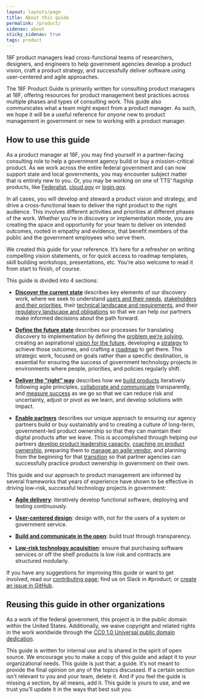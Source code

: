 ```yaml
---
layout: layouts/page
title: About this guide
permalink: /product/
sidenav: about
sticky_sidenav: true
tags: product
---
```


18F product managers lead cross-functional teams of researchers, designers, and engineers to help government agencies develop a product vision, craft a product strategy, and successfully deliver software using user-centered and agile approaches.

The 18F Product Guide is primarily written for consulting product managers at 18F, offering resources for product management best practices across multiple phases and types of consulting work. This guide also communicates what a team might expect from a product manager. As such, we hope it will be a useful reference for <em>anyone</em> new to product management in government or new to working with a product manager.

## How to use this guide

As a product manager at 18F, you may find yourself in a partner-facing consulting role to help a government agency build or buy a mission-critical product. As we work across the entire federal government and can now support state and local governments, you may encounter subject matter that is entirely new to you. Or, you may be working on one of TTS’ flagship products, like [Federalist](https://federalist.18f.gov/), [cloud.gov](https://cloud.gov/) or [login.gov](https://login.gov/).

In all cases, you will develop and steward a product vision and strategy, and drive a cross-functional team to deliver the right product to the right audience. This involves different activities and priorities at different phases of the work. Whether you're in discovery or implementation mode, you are creating the space and opportunity for your team to deliver on intended outcomes, rooted in empathy and evidence, that benefit members of the public and the government employees who serve them.

We created this guide for your reference. It’s here for a refresher on writing compelling vision statements, or for quick access to roadmap templates, skill building workshops, presentations, etc. You’re also welcome to read it from start to finish, of course.

This guide is divided into 4 sections:

- [**Discover the current state**]({{site.baseurl}}/discover) describes key elements of our discovery work, where we seek to understand [users and their needs]({{site.baseurl}}/discover/users), [stakeholders and their priorities]({{site.baseurl}}/discover/stakeholders), their [technical landscape and requirements]({{site.baseurl}}/discover/technical), and their [regulatory landscape and obligations]({{site.baseurl}}/discover/compliance) so that we can help our partners make informed decisions about the path forward.

- [**Define the future state**]({{site.baseurl}}/define) describes our processes for translating discovery to implementation by defining the [problem we’re solving]({{site.baseurl}}/define/problem), creating an aspirational [vision for the future]({{site.baseurl}}/define/vision), developing a [strategy]({{site.baseurl}}/define/strategy) to achieve those outcomes, and crafting a [roadmap]({{site.baseurl}}/define/roadmap) to get there. This strategic work, focused on goals rather than a specific destination, is essential for ensuring the success of government technology projects in environments where people, priorities, and policies regularly shift.

- [**Deliver the “right” way**]({{site.baseurl}}/deliver) describes how we [build products]({{site.baseurl}}/deliver/build) iteratively following agile principles, [collaborate and communicate]({{site.baseurl}}/deliver/collaborate) transparently, and [measure success]({{site.baseurl}}/deliver/measure) as we go so that we can reduce risk and uncertainty, adjust or pivot as we learn, and develop solutions with impact.

- [**Enable partners**]({{site.baseurl}}/partners) describes our unique approach to ensuring our agency partners build or buy sustainably and to creating a culture of long-term, government-led product ownership so that they can maintain their digital products after we leave. This is accomplished through helping our partners [develop product leadership capacity]({{site.baseurl}}/partners/capacity), [coaching on product ownership]({{site.baseurl}}/partners/coach), preparing them to [manage an agile vendor]({{site.baseurl}}/partners/vendor), and planning from the beginning for that [transition]({{site.baseurl}}/partners/transition) so that partner agencies can successfully practice product ownership in government on their own.

This guide and our approach to product management are informed by several frameworks that years of experience have shown to be effective in driving low-risk, successful technology projects in government:

- **[Agile delivery](https://derisking-guide.18f.gov/federal-field-guide/basic-principles/#agile-software-development)**: iteratively develop functional software, deploying and testing continuously.

- **[User-centered design](https://derisking-guide.18f.gov/federal-field-guide/basic-principles/#user-centered-design)**: design with, not for the users of a system or government service.

- **[Build and communicate in the open](https://18f.gsa.gov/2016/03/07/the-need-for-transparency-in-government/)**: build trust through transparency.

- **[Low-risk technology acquisition](https://derisking-guide.18f.gov/federal-field-guide/basic-principles/#modular-contracting)**: ensure that purchasing software services or off the shelf products is low risk and contracts are structured modularly.

If you have any suggestions for improving this guide or want to get involved, read our [contributing page](https://github.com/18F/product-guide/blob/18f-pages/CONTRIBUTING.md); find us on Slack in #product; or [create an issue in GitHub](https://github.com/18F/product-guide/issues).

## Reusing this guide in other organizations

As a work of the federal government, this project is in the public domain within the United States. Additionally, we waive copyright and related rights in the work worldwide through the [CC0 1.0 Universal public domain dedication](https://creativecommons.org/publicdomain/zero/1.0/legalcode).

This guide is written for internal use and is shared in the spirit of open source. We encourage you to make a copy of this guide and adapt it to your organizational needs. This guide is just that: a guide. It’s not meant to provide the final opinion on any of the topics discussed. If a certain section isn’t relevant to you and your team, delete it. And if you feel the guide is missing a section, by all means, add it. This guide is yours to use, and we trust you’ll update it in the ways that best suit you.
